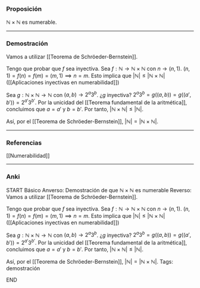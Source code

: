 ### Proposición

$\mathbb N \times \mathbb N$ es numerable.

---
### Demostración

Vamos a utilizar [[Teorema de Schröeder-Bernstein]]. 

Tengo que probar que $f$ sea inyectiva. Sea $f: \mathbb N \rightarrow \mathbb N \times \mathbb N$ con $n \rightarrow (n,1)$. $(n,1) = f(n) = f(m) = (m,1) \implies n = m$. Esto implica que $|\mathbb N| \le |\mathbb N \times \mathbb N|$ ([[Aplicaciones inyectivas en numerabilidad]])

Sea $g : \mathbb N \times \mathbb N \rightarrow \mathbb N$ con $(a,b) \rightarrow 2^a 3^b$. ¿$g$ inyectiva?
$2^a 3^b = g((a,b)) = g((a', b')) = 2^{a'} 3^{b'}$. Por la unicidad del [[Teorema fundamental de la aritmética]], concluimos que $a = a'$ y $b = b'$. Por tanto, $|\mathbb N \times \mathbb N | \le | \mathbb N|$.

Así, por el [[Teorema de Schröeder-Bernstein]], $|\mathbb N| = |\mathbb N \times \mathbb N|$.

---
### Referencias

[[Numerabilidad]]

---
### Anki

START
Básico
Anverso: Demostración de que $\mathbb N \times \mathbb N$ es numerable
Reverso: Vamos a utilizar [[Teorema de Schröeder-Bernstein]]. 

Tengo que probar que $f$ sea inyectiva. Sea $f: \mathbb N \rightarrow \mathbb N \times \mathbb N$ con $n \rightarrow (n,1)$. $(n,1) = f(n) = f(m) = (m,1) \implies n = m$. Esto implica que $|\mathbb N| \le |\mathbb N \times \mathbb N|$ ([[Aplicaciones inyectivas en numerabilidad]])

Sea $g : \mathbb N \times \mathbb N \rightarrow \mathbb N$ con $(a,b) \rightarrow 2^a 3^b$. ¿$g$ inyectiva?
$2^a 3^b = g((a,b)) = g((a', b')) = 2^{a'} 3^{b'}$. Por la unicidad del [[Teorema fundamental de la aritmética]], concluimos que $a = a'$ y $b = b'$. Por tanto, $|\mathbb N \times \mathbb N | \le | \mathbb N|$.

Así, por el [[Teorema de Schröeder-Bernstein]], $|\mathbb N| = |\mathbb N \times \mathbb N|$.
Tags: demostración
<!--ID: 1705822944853-->
END